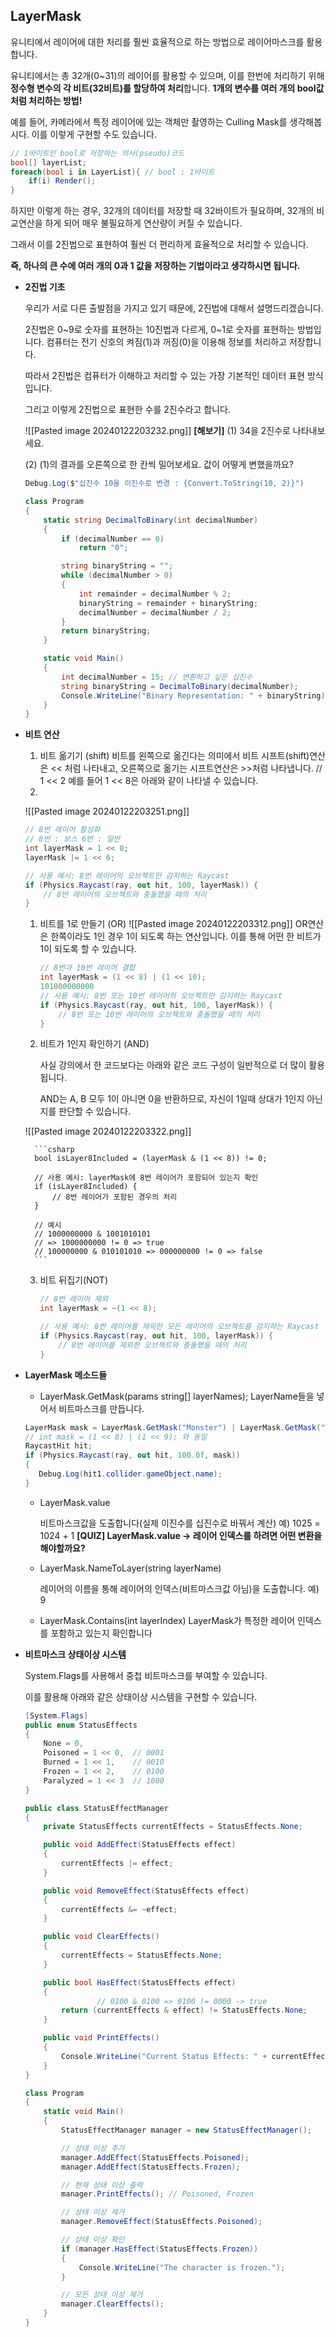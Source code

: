 ## LayerMask

유니티에서 레이어에 대한 처리를 훨씬 효율적으로 하는 방법으로 레이어마스크를 활용합니다.

유니티에서는 총 32개(0~31)의 레이어를 활용할 수 있으며, 이를 한번에 처리하기 위해 **정수형 변수의 각 비트(32비트)를 할당하여 처리**합니다. **1개의 변수를 여러 개의 bool값처럼 처리하는 방법!**

예를 들어, 카메라에서 특정 레이어에 있는 객체만 촬영하는 Culling Mask를 생각해봅시다. 이를 이렇게 구현할 수도 있습니다.

```csharp
// 1바이트인 bool로 저장하는 의사(pseudo)코드
bool[] layerList;
foreach(bool i in LayerList){ // bool : 1바이트
	if(i) Render();
}
```

하지만 이렇게 하는 경우, 32개의 데이터를 저장할 때 32바이트가 필요하며, 32개의 비교연산을 하게 되어 매우 불필요하게 연산량이 커질 수 있습니다.

그래서 이를 2진법으로 표현하여 훨씬 더 편리하게 효율적으로 처리할 수 있습니다.

**즉, 하나의 큰 수에 여러 개의 0과 1 값을 저장하는 기법이라고 생각하시면 됩니다.**

- **2진법 기초**
    
    우리가 서로 다른 출발점을 가지고 있기 때문에, 2진법에 대해서 설명드리겠습니다.
    
    2진법은 0~9로 숫자를 표현하는 10진법과 다르게, 0~1로 숫자를 표현하는 방법입니다. 컴퓨터는 전기 신호의 켜짐(1)과 꺼짐(0)을 이용해 정보를 처리하고 저장합니다.
    
    따라서 2진법은 컴퓨터가 이해하고 처리할 수 있는 가장 기본적인 데이터 표현 방식입니다.
    
    그리고 이렇게 2진법으로 표현한 수를 2진수라고 합니다.
    
    ![[Pasted image 20240122203232.png]]
    **[해보기]** (1) 34을 2진수로 나타내보세요.
    
    (2) (1)의 결과를 오른쪽으로 한 칸씩 밀어보세요. 값이 어떻게 변했을까요?
    
    ```csharp
    Debug.Log($"십진수 10을 이진수로 변경 : {Convert.ToString(10, 2)}")
    ```
    
    ```csharp
    class Program
    {
        static string DecimalToBinary(int decimalNumber)
        {
            if (decimalNumber == 0)
                return "0";
    
            string binaryString = "";
            while (decimalNumber > 0)
            {
                int remainder = decimalNumber % 2;
                binaryString = remainder + binaryString;
                decimalNumber = decimalNumber / 2;
            }
            return binaryString;
        }
    
        static void Main()
        {
            int decimalNumber = 15; // 변환하고 싶은 십진수
            string binaryString = DecimalToBinary(decimalNumber);
            Console.WriteLine("Binary Representation: " + binaryString);
        }
    }
    ```
    
- **비트 연산**
    
    1. 비트 옮기기 (shift) 비트를 왼쪽으로 옮긴다는 의미에서 비트 시프트(shift)연산은 << 처럼 나타내고, 오른쪽으로 옮기는 시프트연산은 >>처럼 나타냅니다. // 1 << 2 예를 들어 1 << 8은 아래와 같이 나타낼 수 있습니다.
    2. 
    ![[Pasted image 20240122203251.png]]
   
	```csharp
    // 8번 레이어 활성화
    // 8번 : 보스 6번 : 일반
    int layerMask = 1 << 8;
    layerMask |= 1 << 6; 
    
    // 사용 예시: 8번 레이어의 오브젝트만 감지하는 Raycast
    if (Physics.Raycast(ray, out hit, 100, layerMask)) {
        // 8번 레이어의 오브젝트와 충돌했을 때의 처리
    }
    ```
    
    1. 비트를 1로 만들기 (OR)
  ![[Pasted image 20240122203312.png]]
        OR연산은 한쪽이라도 1인 경우 1이 되도록 하는 연산입니다. 이를 통해 어떤 한 비트가 1이 되도록 할 수 있습니다.
        
        ```csharp
        // 8번과 10번 레이어 결합
        int layerMask = (1 << 8) | (1 << 10);
        101000000000
        // 사용 예시: 8번 또는 10번 레이어의 오브젝트만 감지하는 Raycast
        if (Physics.Raycast(ray, out hit, 100, layerMask)) {
            // 8번 또는 10번 레이어의 오브젝트와 충돌했을 때의 처리
        }
        ```
        
    2. 비트가 1인지 확인하기 (AND)
        
        사실 강의에서 한 코드보다는 아래와 같은 코드 구성이 일반적으로 더 많이 활용됩니다.
        
        AND는 A, B 모두 1이 아니면 0을 반환하므로, 자신이 1일때 상대가 1인지 아닌지를 판단할 수 있습니다.
        
   ![[Pasted image 20240122203322.png]]
        
        ```csharp
        bool isLayer8Included = (layerMask & (1 << 8)) != 0;
        
        // 사용 예시: layerMask에 8번 레이어가 포함되어 있는지 확인
        if (isLayer8Included) {
            // 8번 레이어가 포함된 경우의 처리
        }
        
        // 예시
        // 1000000000 & 1001010101 
        // => 1000000000 != 0 => true
        // 100000000 & 010101010 => 000000000 != 0 => false
        ```
        
    3. 비트 뒤집기(NOT)
        
        ```csharp
        // 8번 레이어 제외
        int layerMask = ~(1 << 8);
        
        // 사용 예시: 8번 레이어를 제외한 모든 레이어의 오브젝트를 감지하는 Raycast
        if (Physics.Raycast(ray, out hit, 100, layerMask)) {
            // 8번 레이어를 제외한 오브젝트와 충돌했을 때의 처리
        }
        ```
        
- **LayerMask 메소드들**
    
    - LayerMask.GetMask(params string[] layerNames); LayerName들을 넣어서 비트마스크를 만듭니다.
    
    ```csharp
    LayerMask mask = LayerMask.GetMask("Monster") | LayerMask.GetMask("Wall");
    // int mask = (1 << 8) | (1 << 9); 와 동일
    RaycastHit hit;
    if (Physics.Raycast(ray, out hit, 100.0f, mask))
    {
       Debug.Log(hit1.collider.gameObject.name);
    }
    ```
    
    - LayerMask.value
        
        비트마스크값을 도출합니다(실제 이진수를 십진수로 바꿔서 계산) 예) 1025 = 1024 + 1 **[QUIZ] LayerMask.value → 레이어 인덱스를 하려면 어떤 변환을 해야할까요?**
        
    - LayerMask.NameToLayer(string layerName)
        
        레이어의 이름을 통해 레이어의 인덱스(비트마스크값 아님)을 도출합니다. 예) 9
        
    - LayerMask.Contains(int layerIndex) LayerMask가 특정한 레이어 인덱스를 포함하고 있는지 확인합니다
        
- **비트마스크 상태이상 시스템**
    
    System.Flags를 사용해서 중첩 비트마스크를 부여할 수 있습니다.
    
    이를 활용해 아래와 같은 상태이상 시스템을 구현할 수 있습니다.
    
    ```csharp
    [System.Flags]
    public enum StatusEffects
    {
        None = 0,
        Poisoned = 1 << 0,  // 0001
        Burned = 1 << 1,    // 0010
        Frozen = 1 << 2,    // 0100
        Paralyzed = 1 << 3  // 1000
    }
    
    public class StatusEffectManager
    {
        private StatusEffects currentEffects = StatusEffects.None;
    
        public void AddEffect(StatusEffects effect)
        {
            currentEffects |= effect;
        }
    
        public void RemoveEffect(StatusEffects effect)
        {
            currentEffects &= ~effect;
        }
    
        public void ClearEffects()
        {
            currentEffects = StatusEffects.None;
        }
    
        public bool HasEffect(StatusEffects effect)
        {
    				// 0100 & 0100 => 0100 != 0000 -> true
            return (currentEffects & effect) != StatusEffects.None;
        }
    
        public void PrintEffects()
        {
            Console.WriteLine("Current Status Effects: " + currentEffects);
        }
    }
    
    class Program
    {
        static void Main()
        {
            StatusEffectManager manager = new StatusEffectManager();
    
            // 상태 이상 추가
            manager.AddEffect(StatusEffects.Poisoned);
            manager.AddEffect(StatusEffects.Frozen);
    
            // 현재 상태 이상 출력
            manager.PrintEffects(); // Poisoned, Frozen
    
            // 상태 이상 제거
            manager.RemoveEffect(StatusEffects.Poisoned);
    
            // 상태 이상 확인
            if (manager.HasEffect(StatusEffects.Frozen))
            {
                Console.WriteLine("The character is frozen.");
            }
    
            // 모든 상태 이상 제거
            manager.ClearEffects();
        }
    }
    ```